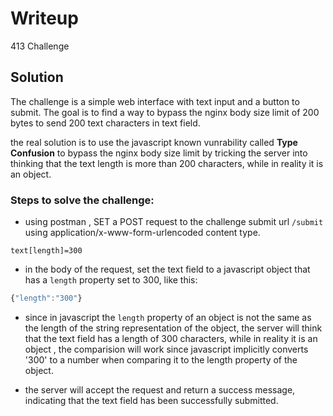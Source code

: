 # Writeup

413 Challenge

## Solution

The challenge is a simple web interface with text input and a button to submit. The goal is to find a way to bypass the nginx body size limit of 200 bytes to send 200 text characters in text field.

the real solution is to use the javascript known vunrability called **Type Confusion** to bypass the nginx body size limit by tricking the server into thinking that the text length is more than 200 characters, while in reality it is an object.

### Steps to solve the challenge:

- using postman , SET a POST request to the challenge submit url `/submit` using application/x-www-form-urlencoded content type.

```
text[length]=300
```

- in the body of the request, set the text field to a javascript object that has a `length` property set to 300, like this:

```javascript
{"length":"300"}
```

- since in javascript the `length` property of an object is not the same as the length of the string representation of the object, the server will think that the text field has a length of 300 characters, while in reality it is an object , the comparision will work since javascript implicitly converts '300' to a number when comparing it to the length property of the object.

- the server will accept the request and return a success message, indicating that the text field has been successfully submitted.
